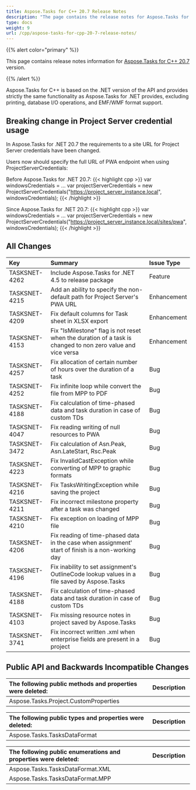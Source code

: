 ```yaml
---
title: Aspose.Tasks for C++ 20.7 Release Notes
description: "The page contains the release notes for Aspose.Tasks for C++ 20.7."
type: docs
weight: 9
url: /cpp/aspose-tasks-for-cpp-20-7-release-notes/
---
```


{{% alert color="primary" %}}

This page contains release notes information for [Aspose.Tasks for C++ 20.7](https://downloads.aspose.com/tasks/cpp/new-releases/aspose.tasks-for-c---20.7.0/) version.

{{% /alert %}}

Aspose.Tasks for C++ is based on the .NET version of the API and provides strictly the same functionality as Aspose.Tasks for .NET provides, excluding printing, database I/O operations, and EMF/WMF format support.

## **Breaking change in Project Server credential usage**
In Aspose.Tasks for .NET 20.7 the requirements to a site URL for Project Server credentials have been changed.

Users now should specify the full URL of PWA endpoint when using ProjectServerCredentials:

Before Aspose.Tasks for .NET 20.7:
{{< highlight cpp >}}
var windowsCredentials = ...
var projectServerCredentials = new ProjectServerCredentials("https://project_server_instance.local", windowsCredentials);
{{< /highlight >}}

Since Aspose.Tasks for .NET 20.7:
{{< highlight cpp >}}
var windowsCredentials = ...
var projectServerCredentials = new ProjectServerCredentials("https://project_server_instance.local/sites/pwa", windowsCredentials);
{{< /highlight >}}

## **All Changes**

|**Key** | **Summary** | **Issue Type**|
| :- | :- | :- |
|TASKSNET-4262|Include Aspose.Tasks for .NET 4.5 to release package|Feature|
|TASKSNET-4215|Add an ability to specify the non-default path for Project Server's PWA URL|Enhancement|
|TASKSNET-4209|Fix default columns for Task sheet in XLSX export |Enhancement|
|TASKSNET-4153|Fix "IsMilestone" flag is not reset when the duration of a task is changed to non zero value and vice versa |Enhancement|
|TASKSNET-4257|Fix allocation of certain number of hours over the duration of a task|Bug|
|TASKSNET-4252|Fix infinite loop while convert the file from MPP to PDF|Bug|
|TASKSNET-4188|Fix calculation of time-phased data and task duration in case of custom TDs|Bug|
|TASKSNET-4047|Fix reading writing of null resources to PWA|Bug|
|TASKSNET-3472|Fix calculation of Asn.Peak, Asn.LateStart, Rsc.Peak|Bug|
|TASKSNET-4223|Fix InvalidCastException while converting of MPP to graphic formats|Bug|
|TASKSNET-4216|Fix TasksWritingException while saving the project|Bug
|TASKSNET-4211|Fix incorrect milestone property after a task was changed|Bug|
|TASKSNET-4210|Fix exception on loading of MPP file|Bug|
|TASKSNET-4206|Fix reading of time-phased data in the case when assignment' start of finish is a non-working day|Bug|
|TASKSNET-4196|Fix inability to set assignment's OutlineCode lookup values in a file saved by Aspose.Tasks|Bug|
|TASKSNET-4188|Fix calculation of time-phased data and task duration in case of custom TDs|Bug|
|TASKSNET-4103|Fix missing resource notes in project saved by Aspose.Tasks|Bug|
|TASKSNET-3741|Fix incorrect written .xml when enterprise fields are present in a project|Bug|

## **Public API and Backwards Incompatible Changes**

|**The following public methods and properties were deleted:** |**Description** |
| :- | :- |
|Aspose.Tasks.Project.CustomProperties | |	  

|**The following public types and properties were deleted:** |**Description** |
| :- | :- |
|Aspose.Tasks.TasksDataFormat | | 

|**The following public enumerations and properties were deleted:** |**Description** |
| :- | :- |
|Aspose.Tasks.TasksDataFormat.XML| |
|Aspose.Tasks.TasksDataFormat.MPP| |
